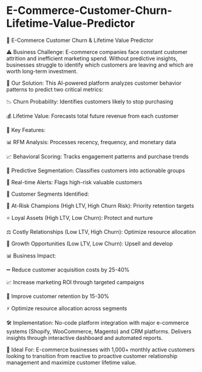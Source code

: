 # E-Commerce-Customer-Churn-Lifetime-Value-Predictor
🎯 E-Commerce Customer Churn & Lifetime Value Predictor

⚠️ Business Challenge:
E-commerce companies face constant customer attrition and inefficient marketing spend. Without predictive insights, businesses struggle to identify which customers are leaving and which are worth long-term investment.

🚀 Our Solution:
This AI-powered platform analyzes customer behavior patterns to predict two critical metrics:

📉 Churn Probability: Identifies customers likely to stop purchasing

💰 Lifetime Value: Forecasts total future revenue from each customer

🔧 Key Features:

📊 RFM Analysis: Processes recency, frequency, and monetary data

📈 Behavioral Scoring: Tracks engagement patterns and purchase trends

🎯 Predictive Segmentation: Classifies customers into actionable groups

🔔 Real-time Alerts: Flags high-risk valuable customers

👥 Customer Segments Identified:

🎯 At-Risk Champions (High LTV, High Churn Risk): Priority retention targets

⭐ Loyal Assets (High LTV, Low Churn): Protect and nurture

⚖️ Costly Relationships (Low LTV, High Churn): Optimize resource allocation

🌱 Growth Opportunities (Low LTV, Low Churn): Upsell and develop

📊 Business Impact:

➖ Reduce customer acquisition costs by 25-40%

📈 Increase marketing ROI through targeted campaigns

🤝 Improve customer retention by 15-30%

⚡ Optimize resource allocation across segments

🛠 Implementation:
No-code platform integration with major e-commerce systems (Shopify, WooCommerce, Magento) and CRM platforms. Delivers insights through interactive dashboard and automated reports.

🎯 Ideal For:
E-commerce businesses with 1,000+ monthly active customers looking to transition from reactive to proactive customer relationship management and maximize customer lifetime value.

